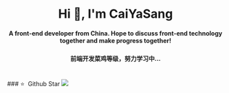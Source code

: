 <h1 align="center">Hi 👋, I'm CaiYaSang</h1>
<h4 align="center" >A front-end developer from China. Hope to discuss front-end technology together and make progress together!<h3>
<h4 align="center">前端开发菜鸡等级，努力学习中...</h4>
<h1></h1>
### ⭐️ &nbsp;Github Star
<img src='https://github-readme-stats.vercel.app/api?username=CaiYaSang&bg_color=30,e96443,904e95&title_color=fff&text_color=fff'></img>
